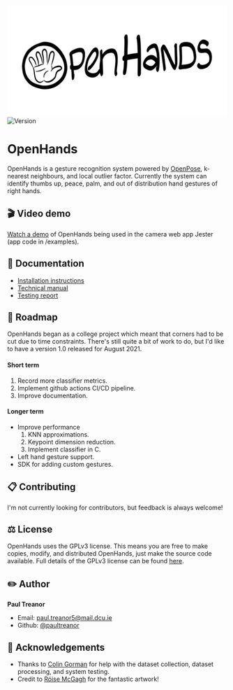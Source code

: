 ![artwork](static/artwork.png)
![Version](https://img.shields.io/badge/Version-0.1.1-blue)
 
# OpenHands 
OpenHands is a gesture recognition system powered by [OpenPose](https://github.com/CMU-Perceptual-Computing-Lab/openpose), k-nearest neighbours, and local outlier factor.  Currently the system can identify thumbs up, peace, palm, and out of distribution hand gestures of right hands. 

## :clapper:  Video demo
[Watch a demo](https://www.youtube.com/watch?v=QSDZ-cdyGXw) of OpenHands being used in the camera web app Jester (app code in /examples).

## :memo:  Documentation
* [Installation instructions](https://github.com/PaulTreanor/OpenHands/blob/main/docs/installation.md)
* [Technical manual](https://github.com/PaulTreanor/OpenHands/blob/initial-commits/docs/technical_manual.pdf)
* [Testing report](https://github.com/PaulTreanor/OpenHands/blob/initial-commits/docs/testing_report.pdf)

## :taxi:  Roadmap
OpenHands began as a college project which meant that corners had to be cut due to time constraints. There's still quite a bit of work to do, but I'd like to have a version 1.0 released for August 2021.

#### Short term
1. Record more classifier metrics. 
2. Implement github actions CI/CD pipeline. 
3. Improve documentation. 

#### Longer term 
* Improve performance 
	1. KNN approximations.
	2. Keypoint dimension reduction.
	3. Implement classifier in C. 
* Left hand gesture support. 
* SDK for adding custom gestures. 

## :clipboard:  Contributing
I'm not currently looking for contributors, but feedback is always welcome!

## :balance_scale:  License 
OpenHands uses the GPLv3 license. This means you are free to make copies, modify, and distributed OpenHands, just make the source code available. Full details of the GPLv3 license can be found [here](https://github.com/PaulTreanor/OpenHands/blob/main/LICENSE).

## :pencil2:  Author
**Paul Treanor** 
* Email: paul.treanor5@mail.dcu.ie
* Github: [@paultreanor](https://github.com/PaulTreanor)

## :clap:  Acknowledgements 
- Thanks to [Colin Gorman](https://ie.linkedin.com/in/colin-gorman-037b67181) for help with the dataset collection, dataset processing, and system testing.
- Credit to [Róise McGagh](https://ie.linkedin.com/in/r%C3%B3ise-mcgagh) for the fantastic artwork!
